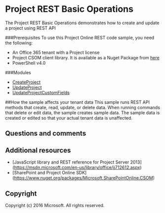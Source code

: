 # Project REST Basic Operations

The Project REST Basic Operations demonstrates how to create and update a project using REST API

###Prerequisites
To use this Project Online REST code sample, you need the following:
* An Office 365 tenant with a Project license
* Project CSOM client library.  It is available as a Nuget Package from [here](https://www.nuget.org/packages/Microsoft.SharePointOnline.CSOM/)
* PowerShell v4.0

###Modules
* [CreateProject](/createproject.ps1)
* [UpdateProject](/updateproject.ps1)
* [UpdateProjectCustomFields](/updateprojectcustomfieldvalues.ps1)

##How the sample affects your tenant data
This sample runs REST API methods that create, read, update, or delete data. When running commands that delete or edit data, the sample creates sample data. The sample data is created or edited so that your actual tenant data is unaffected.

## Questions and comments

## Additional resources
* [JavaScript library and REST reference for Project Server 2013] (https://msdn.microsoft.com/en-us/library/office/jj712612.aspx)
* [SharePoint and Project Online SDK] (https://www.nuget.org/packages/Microsoft.SharePointOnline.CSOM)

## Copyright
Copyright (c) 2016 Microsoft. All rights reserved.
